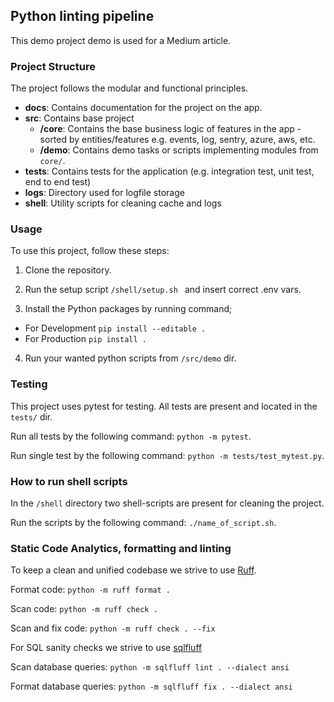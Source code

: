 ## Python linting pipeline 
This demo project demo is used for a Medium article.


### Project Structure
The project follows the modular and functional principles. 

- **docs**: Contains documentation for the project on the app.
- **src**: Contains base project  
    - **/core**: Contains the base business logic of features in the app - sorted by entities/features e.g. events, log, sentry, azure, aws, etc.
    - **/demo**: Contains demo tasks or scripts implementing modules from `core/`.
 - **tests**: Contains tests for the application (e.g. integration test, unit test, end to end test)
 - **logs**: Directory used for logfile storage
 - **shell**: Utility scripts for cleaning cache and logs

### Usage
To use this project, follow these steps:

1. Clone the repository.

2. Run the setup script `/shell/setup.sh ` and insert correct .env vars.

3. Install the Python packages by running command;

- For Development `pip install --editable . `
- For Production `pip install . `

4. Run your wanted python scripts from `/src/demo` dir. 

### Testing
This project uses pytest for testing. All tests are present and located in the `tests/` dir. 

Run all tests by the following command: `python -m pytest`.

Run single test by the following command: `python -m tests/test_mytest.py`. 

### How to run shell scripts
In the `/shell` directory two shell-scripts are present for cleaning the project.

Run the scripts by the following command: `./name_of_script.sh`.

### Static Code Analytics, formatting and linting
To keep a clean and unified codebase we strive to use [Ruff](https://docs.astral.sh/ruff/).

Format code: `python -m ruff format .`

Scan code: `python -m ruff check .`

Scan and fix code: `python -m ruff check . --fix`

For SQL sanity checks we strive to use [sqlfluff](https://github.com/sqlfluff/sqlfluff)

Scan database queries: `python -m sqlfluff lint . --dialect ansi`

Format database queries: `python -m sqlfluff fix . --dialect ansi`
